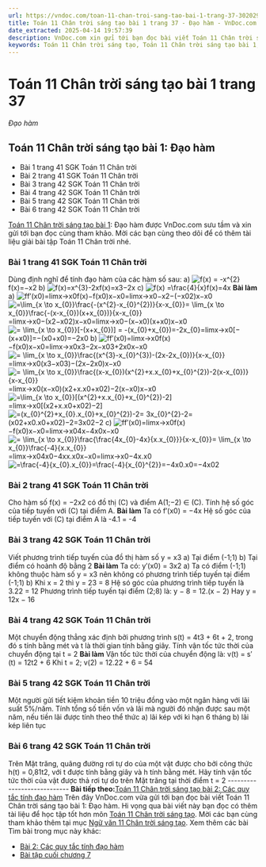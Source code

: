 ```yaml
---
url: https://vndoc.com/toan-11-chan-troi-sang-tao-bai-1-trang-37-302029
title: Toán 11 Chân trời sáng tạo bài 1 trang 37 - Đạo hàm - VnDoc.com
date_extracted: 2025-04-14 19:57:39
description: VnDoc.com xin gửi tới bạn đọc bài viết Toán 11 Chân trời sáng tạo bài 1: Đạo hàm. Mời các bạn cùng tham khảo chi tiết.
keywords: Toán 11 Chân trời sáng tạo, Toán 11 Chân trời sáng tạo bài 1, Toán lớp 11 Chân trời sáng tạo, bài tập toán 11 Chân trời sáng tạo, giải sgk toán 11 Chân trời sáng tạo, giải toán 11 Chân trời sáng tạo, toán 11 ctst, toán 11 chân trời, toán 11, giải toán 11 Chân trời sáng tạo bài 1, giải toán 11 Chân trời sáng tạo bài 1 đạo hàm, Toán 11 Chân trời sáng tạo bài 1 Đạo hàm, bài 1 Đạo hàm, đạo hàm, Toán 11 Chân trời sáng tạo bài 1 trang 37
---
```


# Toán 11 Chân trời sáng tạo bài 1 trang 37
_Đạo hàm_
## Toán 11 Chân trời sáng tạo bài 1: Đạo hàm
  * Bài 1 trang 41 SGK Toán 11 Chân trời
  * Bài 2 trang 41 SGK Toán 11 Chân trời
  * Bài 3 trang 42 SGK Toán 11 Chân trời
  * Bài 4 trang 42 SGK Toán 11 Chân trời
  * Bài 5 trang 42 SGK Toán 11 Chân trời
  * Bài 6 trang 42 SGK Toán 11 Chân trời

[Toán 11 Chân trời sáng tạo bài 1](<https://vndoc.com/toan-11-chan-troi-sang-tao-bai-1-trang-37-302029>): Đạo hàm được VnDoc.com sưu tầm và xin gửi tới bạn đọc cùng tham khảo. Mời các bạn cùng theo dõi để có thêm tài liệu giải bài tập Toán 11 Chân trời nhé.
### Bài 1 trang 41 SGK Toán 11 Chân trời
Dùng định nghĩ để tính đạo hàm của các hàm số sau:
a\) ![f\(x\) = -x^{2}](https://i.vdoc.vn/data/image/blank.png)f\(x\)=−x2
b\) ![f\(x\)=x^{3}-2x](https://i.vdoc.vn/data/image/blank.png)f\(x\)=x3−2x
c\) ![f\(x\) =\\frac{4}{x}](https://i.vdoc.vn/data/image/blank.png)f\(x\)=4x
**Bài làm**
a\) ![f](https://i.vdoc.vn/data/image/blank.png)f′\(x0\)=limx→x0f\(x\)−f\(x0\)x−x0=limx→x0−x2−\(−x02\)x−x0
![=\\lim_{x \\to x_{0}}\\frac{-\(x^{2}-x_{0}^{2}\)}{x-x_{0}}= \\lim_{x \\to x_{0}}\\frac{-\(x-x_{0}\)\(x+x_{0}\)}{x-x_{0}}](https://i.vdoc.vn/data/image/blank.png)=limx→x0−\(x2−x02\)x−x0=limx→x0−\(x−x0\)\(x+x0\)x−x0
![= \\lim_{x \\to x_{0}}\[-\(x+x_{0}\)\] = -\(x_{0}+x_{0}\)=-2x_{0}](https://i.vdoc.vn/data/image/blank.png)=limx→x0\[−\(x+x0\)\]=−\(x0+x0\)=−2x0
b\) ![f](https://i.vdoc.vn/data/image/blank.png)f′\(x0\)=limx→x0f\(x\)−f\(x0\)x−x0=limx→x0x3−2x−x03+2x0x−x0
![= \\lim_{x \\to x_{0}}\\frac{\(x^{3}-x_{0}^{3}\)-\(2x-2x_{0}\)}{x-x_{0}}](https://i.vdoc.vn/data/image/blank.png)=limx→x0\(x3−x03\)−\(2x−2x0\)x−x0
![= \\lim_{x \\to x_{0}}\\frac{\(x-x_{0}\)\(x^{2}+x.x_{0}+x_{0}^{2}\)-2\(x-x_{0}\)}{x-x_{0}}](https://i.vdoc.vn/data/image/blank.png)=limx→x0\(x−x0\)\(x2+x.x0+x02\)−2\(x−x0\)x−x0
![=\\lim_{x \\to x_{0}}\[\(x^{2}+x.x_{0}+x_{0}^{2}\)-2\]](https://i.vdoc.vn/data/image/blank.png)=limx→x0\[\(x2+x.x0+x02\)−2\]
![=\(x_{0}^{2}+x_{0}.x_{0}+x_{0}^{2}\)-2= 3x_{0}^{2}-2](https://i.vdoc.vn/data/image/blank.png)=\(x02+x0.x0+x02\)−2=3x02−2
c\) ![f](https://i.vdoc.vn/data/image/blank.png)f′\(x0\)=limx→x0f\(x\)−f\(x0\)x−x0=limx→x04x−4x0x−x0
![= \\lim_{x \\to x_{0}}\\frac{\\frac{4x_{0}-4x}{x.x_{0}}}{x-x_{0}}= \\lim_{x \\to x_{0}}\\frac{-4}{x.x_{0}}](https://i.vdoc.vn/data/image/blank.png)=limx→x04x0−4xx.x0x−x0=limx→x0−4x.x0
![=\\frac{-4}{x_{0}.x_{0}}=\\frac{-4}{x_{0}^{2}}](https://i.vdoc.vn/data/image/blank.png)=−4x0.x0=−4x02
### Bài 2 trang 41 SGK Toán 11 Chân trời
Cho hàm số f\(x\) = −2x2 có đồ thị \(C\) và điểm A\(1;−2\) ∈ \(C\). Tính hệ số góc của tiếp tuyến với \(C\) tại điểm A.
**Bài làm**
Ta có f′\(x0\) = −4x
Hệ số góc của tiếp tuyến với \(C\) tại điểm A là -4.1 = -4
### Bài 3 trang 42 SGK Toán 11 Chân trời
Viết phương trình tiếp tuyến của đồ thị hàm số y = x3
a\) Tại điểm \(-1;1\)
b\) Tại điểm có hoành độ bằng 2
**Bài làm**
Ta có: y′\(x0\) = 3x2
a\) Ta có điểm \(-1;1\) không thuộc hàm số y = x3 nên không có phương trình tiếp tuyến tại điểm \(-1;1\)
b\) Khi x = 2 thì y = 23 = 8
Hệ só góc của phương trình tiếp tuyến là 3.22 = 12
Phương trình tiếp tuyến tại điểm \(2;8\) là:
y − 8 = 12.\(x − 2\) Hay y = 12x − 16
### Bài 4 trang 42 SGK Toán 11 Chân trời
Một chuyển động thẳng xác định bởi phương trình s\(t\) = 4t3 \+ 6t + 2, trong đó s tính bằng mét và t là thời gian tính bằng giây. Tính vận tốc tức thời của chuyển động tại t = 2
**Bài làm**
Vận tốc tức thời của chuyển động là: v\(t\) = s′\(t\) = 12t2 \+ 6
Khi t = 2; v\(2\) = 12.22 \+ 6 = 54
### Bài 5 trang 42 SGK Toán 11 Chân trời
Một người gửi tiết kiệm khoản tiền 10 triệu đồng vào một ngân hàng với lãi suất 5%/năm. Tính tổng số tiền vốn và lãi mà người đó nhận được sau một năm, nếu tiền lãi được tính theo thể thức
a\) lãi kép với kì hạn 6 tháng
b\) lãi kép liên tục
### Bài 6 trang 42 SGK Toán 11 Chân trời
Trên Mặt trăng, quãng đường rơi tự do của một vật được cho bởi công thức h\(t\) = 0,81t2, với t được tính bằng giây và h tính bằng mét. Hãy tính vận tốc tức thời của vật được thả rơi tự do trên Mặt trăng tại thời điểm t = 2
\----------------------------
**Bài tiếp theo:**[Toán 11 Chân trời sáng tạo bài 2: Các quy tắc tính đạo hàm](<https://vndoc.com/toan-11-chan-troi-sang-tao-bai-2-trang-42-302032>)
Trên đây VnDoc.com vừa gửi tới bạn đọc bài viết Toán 11 Chân trời sáng tạo bài 1: Đạo hàm. Hi vọng qua bài viết này bạn đọc có thêm tài liệu để học tập tốt hơn môn [Toán 11 Chân trời sáng tạo](<https://vndoc.com/toan-11-chan-troi-sang-tao>). Mời các bạn cùng tham khảo thêm tại mục [Ngữ văn 11 Chân trời sáng tạo](<https://vndoc.com/ngu-van-11-chan-troi-sang-tao>).
Xem thêm các bài Tìm bài trong mục này khác:
  * [Bài 2: Các quy tắc tính đạo hàm](</toan-11-chan-troi-sang-tao-bai-2-trang-42-302032>)
  * [Bài tập cuối chương 7](</toan-11-chan-troi-sang-tao-bai-tap-cuoi-chuong-7-302040>)

